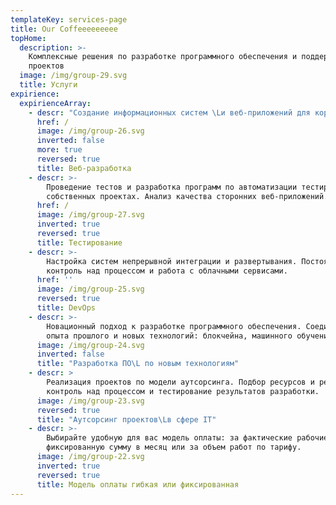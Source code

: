 ```yaml
---
templateKey: services-page
title: Our Coffeeeeeeeee
topHome:
  description: >-
    Комплексные решения по разработке программного обеспечения и поддержке
    проектов
  image: /img/group-29.svg
  title: Услуги
expirience:
  expirienceArray:
    - descr: "Создание информационных систем \Lи веб-приложений для корпоративных клиентов, стартап-компаний и разработчиков мобильных приложений."
      href: /
      image: /img/group-26.svg
      inverted: false
      more: true
      reversed: true
      title: Веб-разработка
    - descr: >-
        Проведение тестов и разработка программ по автоматизации тестирования на
        собственных проектах. Анализ качества сторонних веб-приложений.
      href: /
      image: /img/group-27.svg
      inverted: true
      reversed: true
      title: Тестирование
    - descr: >-
        Настройка систем непрерывной интеграции и развертывания. Постоянный
        контроль над процессом и работа с облачными сервисами.
      href: ''
      image: /img/group-25.svg
      reversed: true
      title: DevOps
    - descr: >-
        Новационный подход к разработке программного обеспечения. Соединение
        опыта прошлого и новых технологий: блокчейна, машинного обучения.
      image: /img/group-24.svg
      inverted: false
      title: "Разработка ПО\L по новым технологиям"
    - descr: >
        Реализация проектов по модели аутсорсинга. Подбор ресурсов и решений,
        контроль над процессом и тестирование результатов разработки.
      image: /img/group-23.svg
      reversed: true
      title: "Аутсорсинг проектов\Lв сфере IT"
    - descr: >-
        Выбирайте удобную для вас модель оплаты: за фактические рабочие часы,
        фиксированную сумму в месяц или за объем работ по тарифу.
      image: /img/group-22.svg
      inverted: true
      reversed: true
      title: Модель оплаты гибкая или фиксированная
---
```


